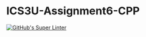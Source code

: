 # ICS3U-Assignment6-CPP

[![GitHub's Super Linter](https://github.com/Aidan-Lalonde-Novales/ICS3U-Assignment6-CPP/workflows/GitHub's%20Super%20Linter/badge.svg)](https://github.com/Aidan-Lalonde-Novales/ICS3U-Assignment6-CPP/actions)
